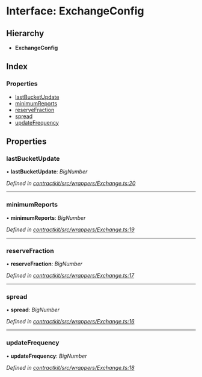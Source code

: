 # Interface: ExchangeConfig

## Hierarchy

* **ExchangeConfig**

## Index

### Properties

* [lastBucketUpdate](_contractkit_src_wrappers_exchange_.exchangeconfig.md#lastbucketupdate)
* [minimumReports](_contractkit_src_wrappers_exchange_.exchangeconfig.md#minimumreports)
* [reserveFraction](_contractkit_src_wrappers_exchange_.exchangeconfig.md#reservefraction)
* [spread](_contractkit_src_wrappers_exchange_.exchangeconfig.md#spread)
* [updateFrequency](_contractkit_src_wrappers_exchange_.exchangeconfig.md#updatefrequency)

## Properties

###  lastBucketUpdate

• **lastBucketUpdate**: *BigNumber*

*Defined in [contractkit/src/wrappers/Exchange.ts:20](https://github.com/celo-org/celo-monorepo/blob/master/packages/contractkit/src/wrappers/Exchange.ts#L20)*

___

###  minimumReports

• **minimumReports**: *BigNumber*

*Defined in [contractkit/src/wrappers/Exchange.ts:19](https://github.com/celo-org/celo-monorepo/blob/master/packages/contractkit/src/wrappers/Exchange.ts#L19)*

___

###  reserveFraction

• **reserveFraction**: *BigNumber*

*Defined in [contractkit/src/wrappers/Exchange.ts:17](https://github.com/celo-org/celo-monorepo/blob/master/packages/contractkit/src/wrappers/Exchange.ts#L17)*

___

###  spread

• **spread**: *BigNumber*

*Defined in [contractkit/src/wrappers/Exchange.ts:16](https://github.com/celo-org/celo-monorepo/blob/master/packages/contractkit/src/wrappers/Exchange.ts#L16)*

___

###  updateFrequency

• **updateFrequency**: *BigNumber*

*Defined in [contractkit/src/wrappers/Exchange.ts:18](https://github.com/celo-org/celo-monorepo/blob/master/packages/contractkit/src/wrappers/Exchange.ts#L18)*
